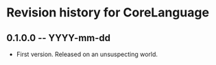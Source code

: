# Revision history for CoreLanguage

## 0.1.0.0  -- YYYY-mm-dd

* First version. Released on an unsuspecting world.
